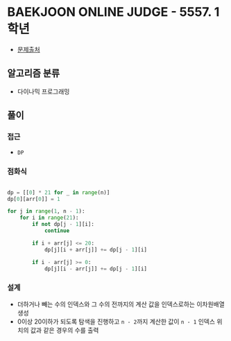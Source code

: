 # BAEKJOON ONLINE JUDGE - 5557. 1학년

- [문제출처](https://www.acmicpc.net/problem/5557 '5557. 1학년')

## 알고리즘 분류

- 다이나믹 프로그래밍

## 풀이

### 접근

- `DP`

### 점화식

```python

dp = [[0] * 21 for _ in range(n)]
dp[0][arr[0]] = 1

for j in range(1, n - 1):
    for i in range(21):
        if not dp[j - 1][i]:
            continue

        if i + arr[j] <= 20:
            dp[j][i + arr[j]] += dp[j - 1][i]

        if i - arr[j] >= 0:
            dp[j][i - arr[j]] += dp[j - 1][i]

```

### 설계

- 더하거나 빼는 수의 인덱스와 그 수의 전까지의 계산 값을 인덱스로하는 이차원배열 생성
- 0이상 20이하가 되도록 탐색을 진행하고 `n - 2`까지 계산한 값이 `n - 1` 인덱스 위치의 값과 같은 경우의 수를 출력
